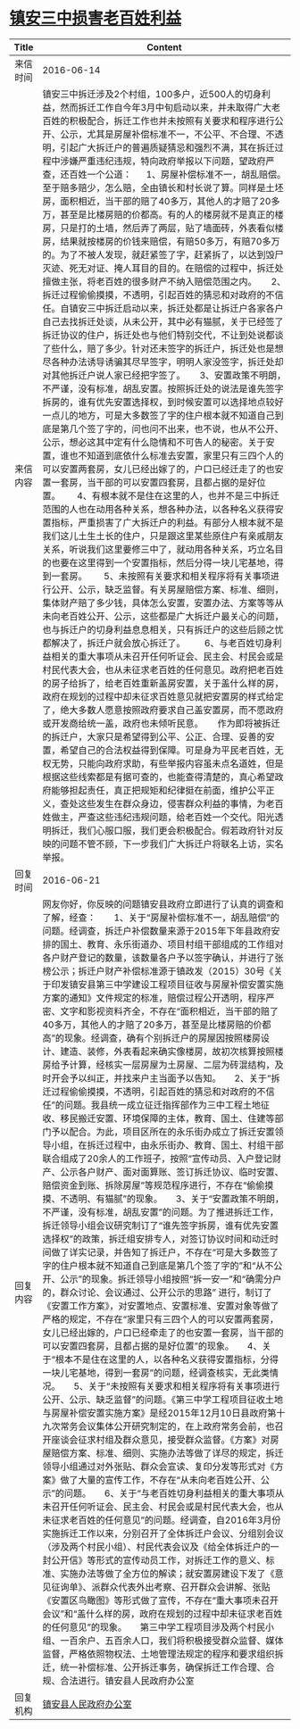 # [镇安三中损害老百姓利益](http://www.shangluo.gov.cn/zmhd/ldxxxx.jsp?urltype=leadermail.LeaderMailContentUrl&wbtreeid=1112&leadermailid=3666)

| Title |                                                                                                                                                                                                                                                                                                                                                                                                                                                                                                                                                                                                                                                                                                                                                                                                                           Content                                                                                                                                                                                                                                                                                                                                                                                                                                                                                                                                                                                                                                                                                                                                                                                                                            |
|:-----:|--------------------------------------------------------------------------------------------------------------------------------------------------------------------------------------------------------------------------------------------------------------------------------------------------------------------------------------------------------------------------------------------------------------------------------------------------------------------------------------------------------------------------------------------------------------------------------------------------------------------------------------------------------------------------------------------------------------------------------------------------------------------------------------------------------------------------------------------------------------------------------------------------------------------------------------------------------------------------------------------------------------------------------------------------------------------------------------------------------------------------------------------------------------------------------------------------------------------------------------------------------------------------------------------------------------------------------------------------------------------------------------------------------------------------------------------------------------------------------------------------------------------------------------------------------------------------------------------------------------------------------------------------------------|
| 来信时间  | 2016-06-14                                                                                                                                                                                                                                                                                                                                                                                                                                                                                                                                                                                                                                                                                                                                                                                                                                                                                                                                                                                                                                                                                                                                                                                                                                                                                                                                                                                                                                                                                                                                                                                                                                                   |
| 来信内容  | 镇安三中拆迁涉及2个村组，100多户，近500人的切身利益，然而拆迁工作自今年3月中旬启动以来，并未取得广大老百姓的积极配合，拆迁工作也并未按照有关要求和程序进行公开、公示，尤其是房屋补偿标准不一，不公平、不合理、不透明，引起广大拆迁户的普遍质疑猜忌和强烈不满，其在拆迁过程中涉嫌严重违纪违规，特向政府举报以下问题，望政府严查，还百姓一个公道：      1、房屋补偿标准不一，胡乱赔偿。至于赔多赔少，怎么赔，全由镇长和村长说了算。同样是土坯房，面积相近，当干部的赔了40多万，其他人的才赔了20多万，甚至是比楼房赔的价都高。有的人的楼房就不是真正的楼房，只是打的土墙，然后弄了两层，贴了墙面砖，外表看似楼房，结果就按楼房的价钱来赔偿，有赔50多万，有赔70多万的。为了不被人发现，就赶紧签了字，赶紧拆了，以达到毁尸灭迹、死无对证、掩人耳目的目的。在赔偿的过程中，拆迁处擅做主张，将老百姓的很多财产不纳入赔偿范围之内。      2、拆迁过程偷偷摸摸，不透明，引起百姓的猜忌和对政府的不信任。自镇安三中拆迁启动以来，拆迁处都是让拆迁户各家各户自己去找拆迁处谈，从未公开，其中必有猫腻，关于已经签了拆迁协议的住户，拆迁处也与他们特别交代，不让到处说都谈了些什么，赔了多少。针对还未签字的拆迁户，拆迁处也是想尽各种办法诱导诱骗其尽早签字，明明人家没签字，拆迁处却对其他拆迁户说人家已经把字签了。      3、安置政策不明朗，不严谨，没有标准，胡乱安置。按照拆迁处的说法是谁先签字拆房的，谁有优先安置选择权，到时候安置可以选择地点较好一点儿的地方，可是大多数签了字的住户根本就不知道自己到底是第几个签了字的，问也问不出来，也不说，也从不公开、公示，想必这其中定有什么隐情和不可告人的秘密。关于安置，谁也不知道到底依什么标准去安置，家里只有三四个人的可以安置两套房，女儿已经出嫁了的，户口已经迁走了的也安置一套房，当干部的可以安置四套房，且都占据的是好位置。       4、有根本就不是住在这里的人，也并不是三中拆迁范围的人也在动用各种关系，想各种办法，以各种名义获得安置指标，严重损害了广大拆迁户的利益。有部分人根本就不是我们这儿土生土长的住户，只是跟这里某些原住户有亲戚朋友关系，听说我们这里要修三中了，就动用各种关系，巧立名目的也要在这里得到一个安置指标，然后分得一块儿宅基地，得到一套房。       5、未按照有关要求和相关程序将有关事项进行公开、公示，缺乏监督。有关房屋赔偿方案、标准、细则，集体财产赔了多少钱，具体怎么安置，安置办法、方案等等从未向老百姓公开、公示，这些都是广大拆迁户最关心的问题，也与拆迁户的切身利益息息相关，只有拆迁户的这些后顾之忧都解决了，拆迁户就会放心拆迁了。        6、与老百姓切身利益相关的重大事项从未召开任何听证会、民主会、村民会或是村民代表大会，也从未征求老百姓的任何意见。政府把老百姓的房子给拆了，给老百姓重新盖房安置，关于盖什么样的房，政府在规划的过程中却未征求百姓意见就把安置房的样式给定了，绝大多数人愿意按照政府要求自己盖安置房，而不愿政府或开发商给统一盖，政府也未倾听民意。      作为即将被拆迁的拆迁户，大家只是希望得到公平、公正、合理、妥善的安置，希望自己的合法权益得到保障。可是身为平民老百姓，无权无势，只能向政府求助，有些举报内容虽未点名道姓，但是根据这些线索都是有据可查的，也能查得清楚的，真心希望政府能够担起责任，真正把规矩和纪律挺在前面，维护公平正义，查处这些发生在群众身边，侵害群众利益的事情，为老百姓做主，严查这些违纪违规问题，给老百姓一个交代。阳光透明拆迁，我们心服口服，我们更会积极配合。假若政府针对反映的问题不管不顾，下一步我们广大拆迁户将联名上访，实名举报。                       |
| 回复时间  | 2016-06-21                                                                                                                                                                                                                                                                                                                                                                                                                                                                                                                                                                                                                                                                                                                                                                                                                                                                                                                                                                                                                                                                                                                                                                                                                                                                                                                                                                                                                                                                                                                                                                                                                                                   |
| 回复内容  | 网友你好，你反映的问题镇安县政府立即进行了认真的调查和了解，经查：　　1、关于“房屋补偿标准不一，胡乱赔偿”的问题。经调查，拆迁户补偿数量来源于2015年下年县政府安排的国土、教育、永乐街道办、项目村组干部组成的工作组对各户财产登记的数量，该数量各户予以签字确认，并进行了张榜公示；拆迁户财产补偿标准源于镇政发（2015）30号《关于印发镇安县第三中学建设工程项目征收与房屋补偿安置实施方案的通知》文件规定的标准，赔偿过程公开透明，程序严密、文字和影视资料齐全，不存在“面积相近，当干部的赔了40多万，其他人的才赔了20多万，甚至是比楼房赔的价都高”的现象。经调查，确有个别拆迁户的房屋因按照楼房设计、建造、装修，外表看起来确实像楼房，故初次核算按照楼房给予计算，经核实一层房屋为土房屋、二层为砖混结构，及时开会予以纠正，并找来户主当面予以告知。　　2、关于“拆迁过程偷偷摸摸，不透明，引起百姓的猜忌和对政府的不信任”的问题。我县统一成立征迁指挥部作为三中工程土地征收、移民搬迁安置、环境保障的主体，教育、国土、住建等部门予以配合。为此，项目区所在的永乐街办成立了拆迁安置领导小组，在拆迁过程中，由永乐街办、教育、国土、村组干部联合组成了20余人的工作班子，按照“宣传动员、入户登记财产、公示各户财产、面对面算账、签订拆迁协议、临时安置、赔偿资金到账、拆除房屋”等规范程序进行，不存在“偷偷摸摸、不透明、有猫腻”的现象。　　3、关于“安置政策不明朗，不严谨，没有标准，胡乱安置”的问题。为了推进拆迁工作，拆迁领导小组会议研究制订了“谁先签字拆房，谁有优先安置选择权”的政策，拆迁组安排专人，对签订协议时间和动迁时间做了详实记录，并告知了拆迁户，不存在“可是大多数签了字的住户根本就不知道自己到底是第几个签了字的”和“从不公开、公示”的现象。拆迁领导小组按照“拆一安一”和“确需分户的，群众讨论、会议通过、公开公示的思路” 进行，制订了《安置工作方案》，对安置地点、安置标准、安置对象等做了严格的规定，不存在“家里只有三四个人的可以安置两套房，女儿已经出嫁的，户口已经牵走了的也安置一套房，当干部的可以安置四套房，且都占据的是好位置”的现象。　　4、关于“根本不是住在这里的人，以各种名义获得安置指标，分得一块儿宅基地，得到一套房”的问题，经调查核实，无此类情况。　　5、关于“未按照有关要求和相关程序将有关事项进行公开、公示、缺乏监督”的问题。《第三中学工程项目征收土地与房屋补偿安置实施方案》是经2015年12月10日县政府第十九次常务会议集体公开研究制定的，在上政府常务会前，也召开座谈会征求村组及群众意见，接受群众监督。《方案》对房屋赔偿方案、标准、细则、实施办法等做了详尽的规定，拆迁领导小组通过对外张贴、群众会宣读、复印分发等形式对《方案》做了大量的宣传工作，不存在“从未向老百姓公开、公示”的问题。　　6、关于“与老百姓切身利益相关的重大事项从未召开任何听证会、民主会、村民会或是村民代表大会，也从未征求老百姓的任何意见”的问题。经调查，自2016年3月份实施拆迁工作以来，分别召开了全体拆迁户会议、分组别会议（涉及两个村民小组）、村民代表会议及《给全体拆迁户的一封公开信》等形式的宣传动员工作，对拆迁工作的意义、标准、实施办法等做了全方位的解读；就安置房建设下发了《意见征询单》、派群众代表外出考察、召开群众会讲解、张贴《安置区鸟瞰图》等形式做了宣传，不存在“重大事项未召开会议”和“盖什么样的房，政府在规划的过程中却未征求老百姓的任何意见”的现象。　　第三中学工程项目涉及两个村民小组、一百余户、五百余人口，我们将积极接受群众监督、媒体监督，严格依照物权法、土地管理法规定的程序和要求组织拆迁，统一补偿标准、公开拆迁事务，确保拆迁工作合理、合规、合法进行。镇安县人民政府办公室 |
| 回复机构  | [镇安县人民政府办公室](../../category/agencies/镇安县人民政府办公室.md)                                                                                                                                                                                                                                                                                                                                                                                                                                                                                                                                                                                                                                                                                                                                                                                                                                                                                                                                                                                                                                                                                                                                                                                                                                                                                                                                                                                                                                                                                                                                                                                                          |
